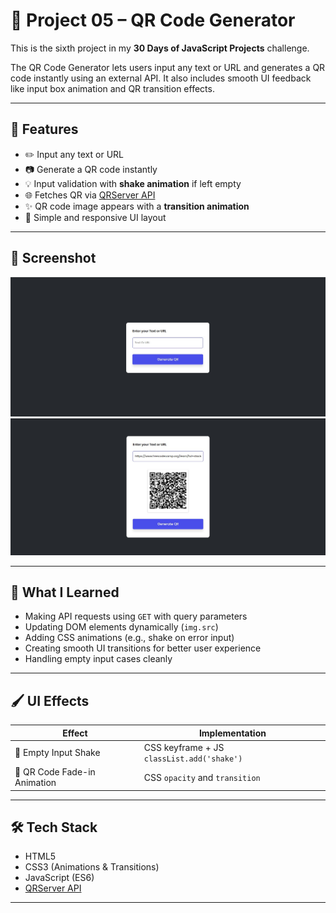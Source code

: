 # 📱 Project 05 – QR Code Generator

This is the sixth project in my **30 Days of JavaScript Projects** challenge.

The QR Code Generator lets users input any text or URL and generates a QR code instantly using an external API. It also includes smooth UI feedback like input box animation and QR transition effects.

---

## 🚀 Features

- ✏️ Input any text or URL
- 📷 Generate a QR code instantly
- 💡 Input validation with **shake animation** if left empty
- 🌐 Fetches QR via [QRServer API](https://goqr.me/api/)
- ✨ QR code image appears with a **transition animation**
- 🎨 Simple and responsive UI layout

---

## 📸 Screenshot

![QR Code Generator Screenshot](./assets/ss1.jpg)
![QR Code Generator Screenshot](./assets/ss2.jpg)

---

## 🧠 What I Learned

- Making API requests using `GET` with query parameters
- Updating DOM elements dynamically (`img.src`)
- Adding CSS animations (e.g., shake on error input)
- Creating smooth UI transitions for better user experience
- Handling empty input cases cleanly

---

## 🖌️ UI Effects

| Effect                       | Implementation                             |
| ---------------------------- | ------------------------------------------ |
| 🚫 Empty Input Shake         | CSS keyframe + JS `classList.add('shake')` |
| 🌟 QR Code Fade-in Animation | CSS `opacity` and `transition`             |

---

## 🛠️ Tech Stack

- HTML5
- CSS3 (Animations & Transitions)
- JavaScript (ES6)
- [QRServer API](https://goqr.me/api/)

---
